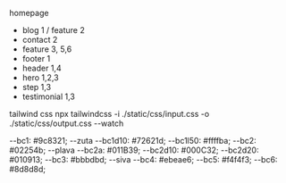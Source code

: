 homepage

- blog 1 / feature 2
- contact 2
- feature 3, 5,6
- footer 1
- header 1,4
- hero 1,2,3
- step 1,3
- testimonial 1,3

<link
      href="https://cdn.jsdelivr.net/npm/tailwindcss@2.2.16/dist/tailwind.min.css"
      rel="stylesheet"
    />

tailwind css
npx tailwindcss -i ./static/css/input.css -o ./static/css/output.css --watch

--bc1: #9c8321; --zuta
--bc1d10: #72621d;
--bc1l50: #ffffba;
--bc2: #02254b; --plava
--bc2a: #011B39;
--bc2d10: #000C32;
--bc2d20: #010913;
--bc3: #bbbdbd; --siva
--bc4: #ebeae6;
--bc5: #f4f4f3;
--bc6: #8d8d8d;
